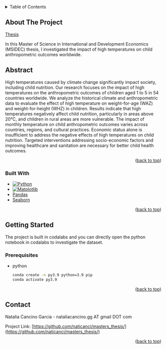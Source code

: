 
<!-- TABLE OF CONTENTS -->
<details>
  <summary>Table of Contents</summary>
  <ol>
    <li>
      <a href="#about-the-project">About The Project</a>
      <ul>
        <li><a href="#built-with">Built With</a></li>
      </ul>
    </li>
    <li>
      <a href="#getting-started">Getting Started</a>
    </li>
    <li><a href="#contact">Contact</a></li>
  </ol>
</details>

<!-- ABOUT THE PROJECT -->
## About The Project

[Thesis](https://repository.usfca.edu/thes/1499/)

In this Master of Science in International and Development Economics (MSIDEC) thesis, I investigated the impact of high temperatures on child anthropometric outcomes worldwide.

## Abstract
High temperatures caused by climate change significantly impact society, including child nutrition. Our research focuses on the impact of high temperatures on the anthropometric outcomes of children aged 1 to 5 in 54 countries worldwide. We analyze the historical climate and anthropometric data to evaluate the effect of high temperature on weight-for-age (WAZ) and weight-for-height (WHZ) in children. Results indicate that high temperatures negatively affect child nutrition, particularly in areas above 20°C, and children in rural areas are more vulnerable. The impact of monthly temperature on child anthropometric outcomes varies across countries, regions, and cultural practices. Economic status alone is insufficient to address the negative effects of high temperatures on child nutrition. Targeted interventions addressing socio-economic factors and improving healthcare and sanitation are necessary for better child health outcomes.

<p align="right">(<a href="#readme-top">back to top</a>)</p>

### Built With

* [![Python][Python]][Python-url]
* [![Matplotlib][Matplotlib]][Matplotlib-url]
* [Pandas][Pandas-url]
* [Seaborn][Seaborn-url]

<p align="right">(<a href="#readme-top">back to top</a>)</p>

<!-- GETTING STARTED -->
## Getting Started

The project is built in codalabs and you can directly open the python notebook in codalabs to investigate the dataset.

### Prerequisites

* python
  ```sh
  conda create -n py3.9 python=3.9 pip 
  conda activate py3.9 
  ```

<p align="right">(<a href="#readme-top">back to top</a>)</p>

<!-- CONTACT -->
## Contact

Natalia Cancino Garcia - nataliacancino.gg AT gmail DOT com

Project Link: [https://github.com/naticanci/masters_thesis/](https://github.com/naticanci/masters_thesis/)

<p align="right">(<a href="#readme-top">back to top</a>)</p>

<!-- MARKDOWN LINKS & IMAGES -->
<!-- https://www.markdownguide.org/basic-syntax/#reference-style-links -->
[linkedin-shield]: https://img.shields.io/badge/-LinkedIn-black.svg?style=for-the-badge&logo=linkedin&colorB=555
[linkedin-url]: https://linkedin.com/in/natalia-cancino-g/
[Matplotlib]: https://img.shields.io/badge/-Matplotlib-000000?style=flat&logo=python
[Python]: https://img.shields.io/badge/python-3670A0?style=for-the-badge&logo=python&logoColor=ffdd54

[Matplotlib-url]: https://matplotlib.org/
[Seaborn-url]: https://seaborn.pydata.org/
[Pandas-url]: https://pandas.pydata.org/
[Python-url]: https://docs.python.org/3/